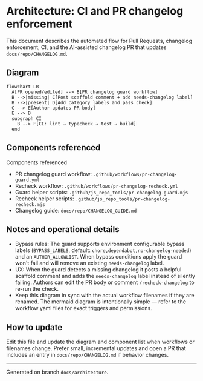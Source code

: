 # Architecture: CI and PR changelog enforcement

This document describes the automated flow for Pull Requests, changelog enforcement, CI, and the AI-assisted changelog PR that updates `docs/repo/CHANGELOG.md`.

## Diagram

```mermaid
flowchart LR
  A[PR opened/edited] --> B[PR changelog guard workflow]
  B -->|missing| C[Post scaffold comment + add needs-changelog label]
  B -->|present| D[Add category labels and pass check]
  C --> E[Author updates PR body]
  E --> B
  subgraph CI
    B --> F[CI: lint → typecheck → test → build]
  end
```

## Components referenced

Components referenced

- PR changelog guard workflow: `.github/workflows/pr-changelog-guard.yml`
- Recheck workflow: `.github/workflows/pr-changelog-recheck.yml`
- Guard helper scripts: `.github/js_repo_tools/pr-changelog-guard.mjs`
- Recheck helper scripts: `.github/js_repo_tools/pr-changelog-recheck.mjs`
- Changelog guide: `docs/repo/CHANGELOG_GUIDE.md`

## Notes and operational details

- Bypass rules: The guard supports environment configurable bypass labels (`BYPASS_LABELS`, default: `chore,dependabot,no-changelog-needed`) and an `AUTHOR_ALLOWLIST`. When bypass conditions apply the guard won't fail and will remove an existing `needs-changelog` label.
- UX: When the guard detects a missing changelog it posts a helpful scaffold comment and adds the `needs-changelog` label instead of silently failing. Authors can edit the PR body or comment `/recheck-changelog` to re-run the check.
- Keep this diagram in sync with the actual workflow filenames if they are renamed. The mermaid diagram is intentionally simple — refer to the workflow yaml files for exact triggers and permissions.

## How to update

Edit this file and update the diagram and component list when workflows or filenames change. Prefer small, incremental updates and open a PR that includes an entry in `docs/repo/CHANGELOG.md` if behavior changes.

---

Generated on branch `docs/architecture`.
